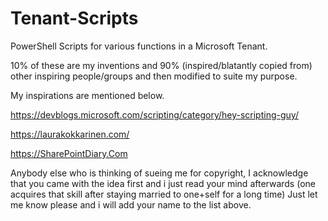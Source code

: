 # Tenant-Scripts
PowerShell Scripts for various functions in a Microsoft Tenant.

10% of these are my inventions and 90% (inspired/blatantly copied from) other inspiring people/groups and then 
modified to suite my purpose.

My inspirations are mentioned below.

https://devblogs.microsoft.com/scripting/category/hey-scripting-guy/  

https://laurakokkarinen.com/

https://SharePointDiary.Com

Anybody else who is thinking of sueing me for copyright, 
I acknowledge that you came with the idea first and i just read your mind afterwards (one acquires that skill after staying married to one+self for a long time)
Just let me know please and i will add your name to the list above.
